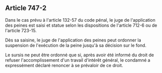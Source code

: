 Article 747-2
----
Dans le cas prévu à l'article 132-57 du code pénal, le juge de l'application des
peines est saisi et statue selon les dispositions de l'article 712-6 ou de
l'article 723-15.

Dès sa saisine, le juge de l'application des peines peut ordonner la suspension
de l'exécution de la peine jusqu'à sa décision sur le fond.

Le sursis ne peut être ordonné que si, après avoir été informé du droit de
refuser l'accomplissement d'un travail d'intérêt général, le condamné a
expressément déclaré renoncer à se prévaloir de ce droit.
